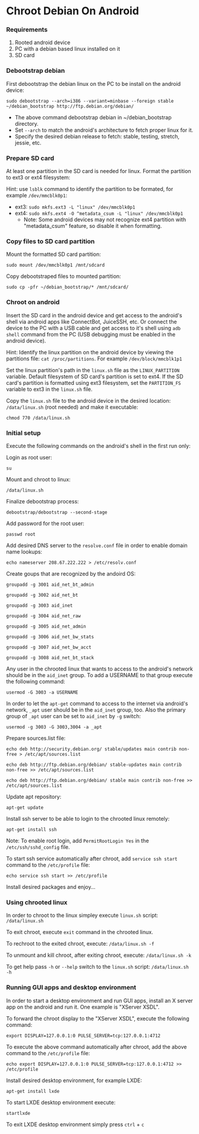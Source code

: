 # Chroot Debian On Android

### Requirements
1. Rooted android device
2. PC with a debian based linux installed on it
3. SD card

### Debootstrap debian
First debootstrap the debian linux on the PC to be install on the android device:

`sudo debootstrap --arch=i386 --variant=minbase --foreign stable ~/debian_bootstrap http://ftp.debian.org/debian/`
  - The above command debootstrap debian in ~/debian_bootstrap directory.
  - Set `--arch` to match the android's architecture to fetch proper linux for it.
  - Specify the desired debian release to fetch: stable, testing, stretch, jessie, etc.

### Prepare SD card
At least one partition in the SD card is needed for linux. Format the partition to ext3 or ext4 filesystem:

Hint: use `lsblk` command to identify the partition to be formated, for example `/dev/mmcblk0p1`:
  - ext3: `sudo mkfs.ext3 -L "linux" /dev/mmcblk0p1`
  - ext4: `sudo mkfs.ext4 -O ^metadata_csum -L "linux" /dev/mmcblk0p1`
    - Note: Some android devices may not recognize ext4 partition with "metadata_csum" feature, so disable it when formatting.

### Copy files to SD card partition
Mount the formatted SD card partition:

`sudo mount /dev/mmcblk0p1 /mnt/sdcard`

Copy debootstraped files to mounted partition:

`sudo cp -pfr ~/debian_bootstrap/* /mnt/sdcard/`

### Chroot on android
Insert the SD card in the android device and get access to the android's shell via android apps like ConnectBot, JuiceSSH, etc.
Or connect the device to the PC with a USB cable and get access to it's shell using `adb shell` command from the PC (USB debugging must be enabled in the android device).

Hint: Identify the linux partition on the android device by viewing the partitions file: `cat /proc/partitions`. For example `/dev/block/mmcblk1p1`

Set the linux partition's path in the `linux.sh` file as the `LINUX_PARTITION` variable.
Default filesystem of SD card's partition is set to ext4.
If the SD card's partition is formatted using ext3 filesystem, set the `PARTITION_FS` variable to ext3 in the `linux.sh` file.

Copy the `linux.sh` file to the android device in the desired location: `/data/linux.sh` (root needed) and make it executable:

`chmod 770 /data/linux.sh`

### Initial setup
Execute the following commands on the android's shell in the first run only:

Login as root user:

`su`

Mount and chroot to linux:

`/data/linux.sh`

Finalize debootstrap process:

`debootstrap/debootstrap --second-stage`

Add password for the root user:

`passwd root`

Add desired DNS server to the `resolve.conf` file in order to enable domain name lookups:

`echo nameserver 208.67.222.222 > /etc/resolv.conf`

Create goups that are recognized by the andoird OS:

`groupadd -g 3001 aid_net_bt_admin`

`groupadd -g 3002 aid_net_bt`

`groupadd -g 3003 aid_inet`

`groupadd -g 3004 aid_net_raw`

`groupadd -g 3005 aid_net_admin`

`groupadd -g 3006 aid_net_bw_stats`

`groupadd -g 3007 aid_net_bw_acct`

`groupadd -g 3008 aid_net_bt_stack`

Any user in the chrooted linux that wants to access to the android's network should be in the `aid_inet` group. To add a USERNAME to that group execute the following command:

`usermod -G 3003 -a USERNAME`

In order to let the `apt-get` command to access to the internet via android's network, `_apt` user should be in the `aid_inet` group, too.
Also the primary group of `_apt` user can be set to `aid_inet` by `-g` switch:

`usermod -g 3003 -G 3003,3004 -a _apt`

Prepare sources.list file:

`echo deb http://security.debian.org/ stable/updates main contrib non-free > /etc/apt/sources.list`

`echo deb http://ftp.debian.org/debian/ stable-updates main contrib non-free >> /etc/apt/sources.list`

`echo deb http://ftp.debian.org/debian/ stable main contrib non-free >> /etc/apt/sources.list`

Update apt repository:

`apt-get update`

Install ssh server to be able to login to the chrooted linux remotely:

`apt-get install ssh`

Note: To enable root login, add `PermitRootLogin Yes` in the `/etc/ssh/sshd_config` file.

To start ssh service automatically after chroot, add `service ssh start` command to the `/etc/profile` file:

`echo service ssh start >> /etc/profile`

Install desired packages and enjoy...

### Using chrooted linux
In order to chroot to the linux simpley execute `linux.sh` script: `/data/linux.sh`

To exit chroot, execute `exit` command in the chrooted linux.

To rechroot to the exited chroot, execute: `/data/linux.sh -f`

To unmount and kill chroot, after exiting chroot, execute: `/data/linux.sh -k`

To get help pass `-h` or `--help` switch to the `linux.sh` script: `/data/linux.sh -h`

### Running GUI apps and desktop environment
In order to start a desktop environment and run GUI apps, install an X server app on the android and run it.
One example is "XServer XSDL".

To forward the chroot display to the "XServer XSDL", execute the following command:

`export DISPLAY=127.0.0.1:0 PULSE_SERVER=tcp:127.0.0.1:4712`

To execute the above command automatically after chroot, add the above command to the `/etc/profile` file:

`echo export DISPLAY=127.0.0.1:0 PULSE_SERVER=tcp:127.0.0.1:4712 >> /etc/profile`

Install desired desktop environment, for example LXDE:

`apt-get install lxde`

To start LXDE desktop environment execute:

`startlxde`

To exit LXDE desktop environment simply press `ctrl` + `c`
